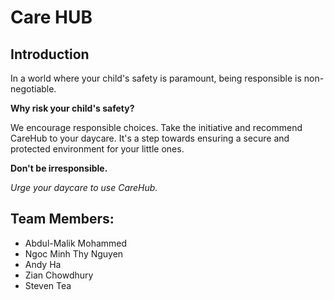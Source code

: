 # Care HUB

## Introduction

In a world where your child's safety is paramount, being responsible is non-negotiable.

**Why risk your child's safety?**

We encourage responsible choices. Take the initiative and recommend CareHub to your daycare. It's a step towards ensuring a secure and protected environment for your little ones.

**Don't be irresponsible.**

*Urge your daycare to use CareHub.*

## Team Members:
- Abdul-Malik Mohammed
- Ngoc Minh Thy Nguyen
- Andy Ha
- Zian Chowdhury
- Steven Tea


